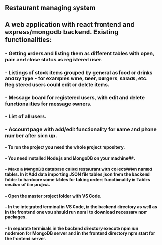 ## Restaurant managing system 

## A web application with react frontend and express/mongodb backend. Existing functionalities: 
### - Getting orders and listing them as different tables with open, paid and close status as registered user.  
### - Listings of stock items grouped by general as food or drinks and by type - for examples wine, beer, burgers, salads, etc. Registered users could edit or delete items.
### - Message board for registered users, with edit and delete functionalities for message owners. 
### - List of all users.
### - Account page with add/edit functionality for name and phone number after sign up.

#### - To run the project you need the whole project repository. 

#### - You need installed Node.js and MongoDB on your machine##. 

#### - Make a MongoDB database called restaurant with collect##ion named tables. In it Add data importing JSON file tables.json from the backend folder to hardcore some tables for taking orders functionality in Tables section of the project.

#### - Open the master project folder with VS Code.

#### - In the integrated terminal in VS Code, in the backend directory as well as in the frontend one you should run npm i to download necessary npm packages.

#### - In separate terminals in the backend directory execute npm run nodemon for MongoDB server and in the frontend directory npm start for the frontend server.

